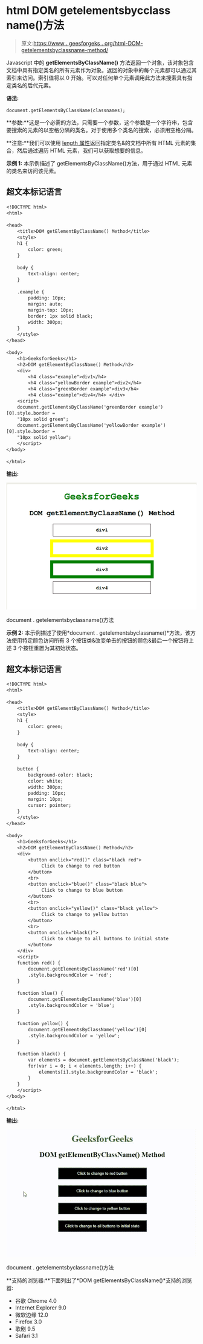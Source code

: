 # html DOM getelementsbycclass name()方法

> 原文:[https://www . geesforgeks . org/html-DOM-getelementsbyclassname-method/](https://www.geeksforgeeks.org/html-dom-getelementsbyclassname-method/)

Javascript 中的 **getElementsByClassName()** 方法返回一个对象，该对象包含文档中具有指定类名的所有元素作为对象。返回的对象中的每个元素都可以通过其索引来访问。索引值将以 0 开始。可以对任何单个元素调用此方法来搜索具有指定类名的后代元素。

**语法:**

```
document.getElementsByClassName(classnames);
```

**参数:**这是一个必需的方法，只需要一个参数，这个参数是一个字符串，包含要搜索的元素的以空格分隔的类名。对于使用多个类名的搜索，必须用空格分隔。

**注意:**我们可以使用 [length 属性](https://www.geeksforgeeks.org/htmlcollection-length-property/)返回指定类名&的文档中所有 HTML 元素的集合，然后通过遍历 HTML 元素，我们可以获取想要的信息。

**示例 1:** 本示例描述了 getElementsByClassName()方法，用于通过 HTML 元素的类名来访问该元素。

## 超文本标记语言

```
<!DOCTYPE html>
<html>

<head>
    <title>DOM getElementByClassName() Method</title>
    <style>
    h1 {
        color: green;
    }

    body {
        text-align: center;
    }

    .example {
        padding: 10px;
        margin: auto;
        margin-top: 10px;
        border: 1px solid black;
        width: 300px;
    }
    </style>
</head>

<body>
    <h1>GeeksforGeeks</h1>
    <h2>DOM getElementByClassName() Method</h2>
    <div>
        <h4 class="example">div1</h4>
        <h4 class="yellowBorder example">div2</h4>
        <h4 class="greenBorder example">div3</h4>
        <h4 class="example">div4</h4> </div>
    <script>
    document.getElementsByClassName('greenBorder example')[0].style.border =
    "10px solid green";
    document.getElementsByClassName('yellowBorder example')[0].style.border =
    "10px solid yellow";
    </script>
</body>

</html>
```

**输出:**

![](img/b2b3a3fcd13a7e6466917b7f87c9d651.png)

document . getelementsbyclassname()方法

**示例 2:** 本示例描述了使用*document . getelementsbyclassname()*方法，该方法使用特定颜色访问所有 3 个按钮类&改变单击的按钮的颜色&最后一个按钮将上述 3 个按钮重置为其初始状态。

## 超文本标记语言

```
<!DOCTYPE html>
<html>

<head>
    <title>DOM getElementByClassName() Method</title>
    <style>
    h1 {
        color: green;
    }

    body {
        text-align: center;
    }

    button {
        background-color: black;
        color: white;
        width: 300px;
        padding: 10px;
        margin: 10px;
        cursor: pointer;
    }
    </style>
</head>

<body>
    <h1>GeeksforGeeks</h1>
    <h2>DOM getElementByClassName() Method</h2>
    <div>
        <button onclick="red()" class="black red">
             Click to change to red button
        </button>
        <br>
        <button onclick="blue()" class="black blue">
             Click to change to blue button
        </button>
        <br>
        <button onclick="yellow()" class="black yellow">
             Click to change to yellow button
        </button>
        <br>
        <button onclick="black()">
             Click to change to all buttons to initial state
        </button>
    </div>
    <script>
    function red() {
        document.getElementsByClassName('red')[0]
        .style.backgroundColor = 'red';
    }

    function blue() {
        document.getElementsByClassName('blue')[0]
        .style.backgroundColor = 'blue';
    }

    function yellow() {
        document.getElementsByClassName('yellow')[0]
        .style.backgroundColor = 'yellow';
    }

    function black() {
        var elements = document.getElementsByClassName('black');
        for(var i = 0; i < elements.length; i++) {
            elements[i].style.backgroundColor = 'black';
        }
    }
    </script>
</body>

</html>
```

**输出:**

![](img/74396219de4659968892d00c1e778475.png)

document . getelementsbyclassname()方法

**支持的浏览器:**下面列出了*DOM getElementsByClassName()*支持的浏览器:

*   谷歌 Chrome 4.0
*   Internet Explorer 9.0
*   微软边缘 12.0
*   Firefox 3.0
*   歌剧 9.5
*   Safari 3.1